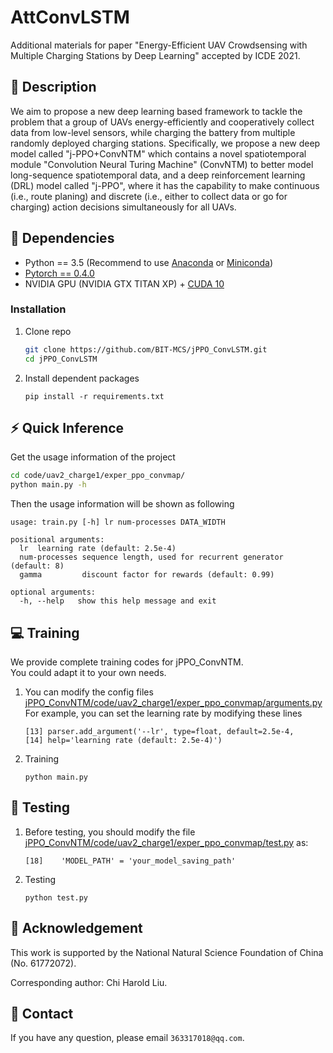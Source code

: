 # AttConvLSTM
Additional materials for paper "Energy-Efficient UAV Crowdsensing with Multiple Charging Stations by Deep Learning" accepted by ICDE 2021.
## :page_facing_up: Description
We aim to propose a new deep learning based framework to tackle the problem that a group of UAVs energy-efficiently and cooperatively collect data from low-level sensors, while charging the battery from multiple randomly deployed charging stations. Specifically, we propose a new deep model called "j-PPO+ConvNTM" which contains a novel spatiotemporal module "Convolution Neural Turing Machine" (ConvNTM) to better model long-sequence spatiotemporal data, and a deep reinforcement learning (DRL) model called "j-PPO", where it has the capability to make continuous (i.e., route planing) and discrete (i.e., either to collect data or go for charging) action decisions simultaneously for all UAVs. 
## :wrench: Dependencies
- Python == 3.5 (Recommend to use [Anaconda](https://www.anaconda.com/download/#linux) or [Miniconda](https://docs.conda.io/en/latest/miniconda.html))
- [Pytorch == 0.4.0](https://pytorch.org/)
- NVIDIA GPU (NVIDIA GTX TITAN XP) + [CUDA 10](https://developer.nvidia.com/cuda-downloads)
### Installation
1. Clone repo
    ```bash
    git clone https://github.com/BIT-MCS/jPPO_ConvLSTM.git
    cd jPPO_ConvLSTM
    ```
2. Install dependent packages
    ```
    pip install -r requirements.txt
    ```
## :zap: Quick Inference

Get the usage information of the project
```bash
cd code/uav2_charge1/exper_ppo_convmap/
python main.py -h
```
Then the usage information will be shown as following
```
usage: train.py [-h] lr num-processes DATA_WIDTH

positional arguments:
  lr  learning rate (default: 2.5e-4)
  num-processes sequence length, used for recurrent generator (default: 8)
  gamma         discount factor for rewards (default: 0.99)
 
optional arguments:
  -h, --help   show this help message and exit
```

## :computer: Training

We provide complete training codes for jPPO_ConvNTM.<br>
You could adapt it to your own needs.

1. You can modify the config files 
[jPPO_ConvNTM/code/uav2_charge1/exper_ppo_convmap/arguments.py](https://github.com/BIT-MCS/jPPO_ConvNTM/code/uav2_charge1/exper_ppo_convmap/arguments.py) 
For example, you can set the learning rate by modifying these lines
	```
    [13] parser.add_argument('--lr', type=float, default=2.5e-4, 
    [14] help='learning rate (default: 2.5e-4)')
	```
1. Training

	```
	python main.py 
	```

## :checkered_flag: Testing
1. Before testing, you should modify the file [jPPO_ConvNTM/code/uav2_charge1/exper_ppo_convmap/test.py](https://github.com/BIT-MCS/jPPO_ConvNTM/code/uav2_charge1/exper_ppo_convmap/test.py) as:
	```
    [18]    'MODEL_PATH' = 'your_model_saving_path'
	```
2. Testing
	```
	python test.py
	```
## :scroll: Acknowledgement

This work is supported by the National Natural Science Foundation of China (No. 61772072).

Corresponding author: Chi Harold Liu.

## :e-mail: Contact

If you have any question, please email `363317018@qq.com`.